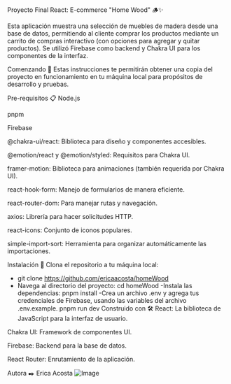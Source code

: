 Proyecto Final React: E-commerce "Home Wood" 🪵✨

Esta aplicación muestra una selección de muebles de madera desde una base de datos, permitiendo al cliente comprar los productos mediante un carrito de compras interactivo (con opciones para agregar y quitar productos). Se utilizó Firebase como backend y Chakra UI para los componentes de la interfaz.

Comenzando 🚀
Estas instrucciones te permitirán obtener una copia del proyecto en funcionamiento en tu máquina local para propósitos de desarrollo y pruebas.

Pre-requisitos 📋
Node.js

pnpm

Firebase

@chakra-ui/react: Biblioteca para diseño y componentes accesibles.

@emotion/react y @emotion/styled: Requisitos para Chakra UI.

framer-motion: Biblioteca para animaciones (también requerida por Chakra UI).

react-hook-form: Manejo de formularios de manera eficiente.

react-router-dom: Para manejar rutas y navegación.

axios: Librería para hacer solicitudes HTTP.

react-icons: Conjunto de iconos populares.

simple-import-sort: Herramienta para organizar automáticamente las importaciones.

Instalación 🔧
Clona el repositorio a tu máquina local:
- git clone https://github.com/ericaacosta/homeWood
- Navega al directorio del proyecto:
  cd homeWood
-Instala las dependencias:
pnpm install
-Crea un archivo .env y agrega tus credenciales de Firebase, usando las variables del archivo .env.example.
pnpm run dev
Construido con 🛠️
React: La biblioteca de JavaScript para la interfaz de usuario.

Chakra UI: Framework de componentes UI.

Firebase: Backend para la base de datos.

React Router: Enrutamiento de la aplicación.

Autora ✒️
Erica Acosta
![Image](https://github.com/user-attachments/assets/1d1f69ab-e0db-4522-9f13-bc0c3a291444)
